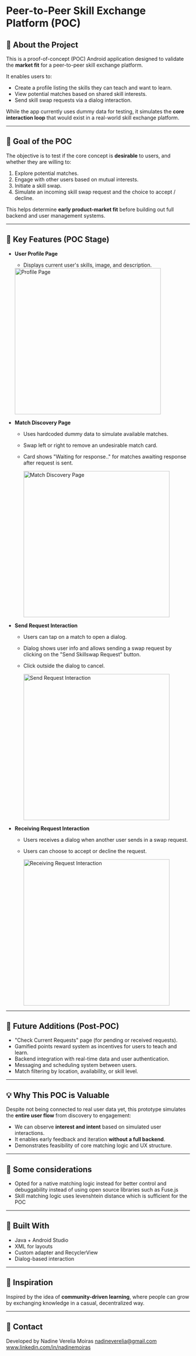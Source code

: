 
# Peer-to-Peer Skill Exchange Platform (POC)

## 🚀 About the Project

This is a proof-of-concept (POC) Android application designed to validate the **market fit** for a peer-to-peer skill exchange platform.

It enables users to:
- Create a profile listing the skills they can teach and want to learn.
- View potential matches based on shared skill interests.
- Send skill swap requests via a dialog interaction.

While the app currently uses dummy data for testing, it simulates the **core interaction loop** that would exist in a real-world skill exchange platform.

---

## 🎯 Goal of the POC

The objective is to test if the core concept is **desirable** to users, and whether they are willing to:
1. Explore potential matches.
2. Engage with other users based on mutual interests.
3. Initiate a skill swap.
4. Simulate an incoming skill swap request and the choice to accept / decline.

This helps determine **early product-market fit** before building out full backend and user management systems.

---

## 🧪 Key Features (POC Stage)

- **User Profile Page**
  - Displays current user's skills, image, and description.
    
  <img src="HomePage.png" alt="Profile Page" width="400"/>

- **Match Discovery Page**
  - Uses hardcoded dummy data to simulate available matches.
  - Swap left or right to remove an undesirable match card.
  - Card shows "Waiting for response.." for matches awaiting response after request is sent.
    
    <img src="MatchPage.png" alt="Match Discovery Page" width="400"/>

- **Send Request Interaction**
  - Users can tap on a match to open a dialog.
  - Dialog shows user info and allows sending a swap request by clicking on the "Send Skillswap Request" button. 
  - Click outside the dialog to cancel.
    
    <img src="SendRequestDialog.png" alt="Send Request Interaction" width="400"/>
    
- **Receiving Request Interaction**
  - Users receives a dialog when another user sends in a swap request.
  - Users can choose to accept or decline the request.
    
    <img src="ReceiveRequestDialog.png" alt="Receiving Request Interaction" width="400"/>

---

## 🧭 Future Additions (Post-POC)

- "Check Current Requests" page (for pending or received requests).
- Gamified points reward system as incentives for users to teach and learn.
- Backend integration with real-time data and user authentication.
- Messaging and scheduling system between users.
- Match filtering by location, availability, or skill level.

---

## 💡 Why This POC is Valuable

Despite not being connected to real user data yet, this prototype simulates the **entire user flow** from discovery to engagement:

- We can observe **interest and intent** based on simulated user interactions.
- It enables early feedback and iteration **without a full backend**.
- Demonstrates feasibility of core matching logic and UX structure.

---

## 🧠 Some considerations

- Opted for a native matching logic instead for better control and debuggability instead of using open source libraries such as Fuse.js
- Skill matching logic uses levenshtein distance which is sufficient for the POC

---

## 📱 Built With

- Java + Android Studio
- XML for layouts
- Custom adapter and RecyclerView
- Dialog-based interaction

---

## 🧠 Inspiration

Inspired by the idea of **community-driven learning**, where people can grow by exchanging knowledge in a casual, decentralized way.

---

## 🙋 Contact

Developed by Nadine Verelia Moiras
nadineverelia@gmail.com
www.linkedin.com/in/nadinemoiras 

